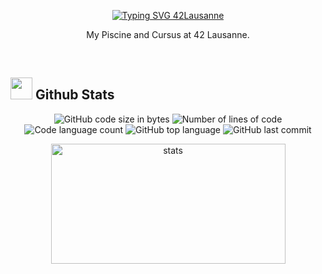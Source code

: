 <p align="center">
<a href="https://git.io/typing-svg"><img src="https://readme-typing-svg.herokuapp.com?font=Liberation+Mono&size=38&duration=6500&pause=20000&center=true&vCenter=true&width=435&lines=42Lausanne" alt="Typing SVG 42Lausanne" /></a>
</p>

<p align="center">
My Piscine and Cursus at 42 Lausanne.
</p>
<br>


## <img src="https://media.giphy.com/media/iY8CRBdQXODJSCERIr/giphy.gif" width="35"><b> Github Stats </b>

<p align="center">
	<img alt="GitHub code size in bytes" src="https://img.shields.io/github/repo-size/diabolo257/42Lausanne?color=blueviolet" />
	<img alt="Number of lines of code" src="https://img.shields.io/tokei/lines/github/diabolo257/42Lausanne?color=blueviolet" />
	<img alt="Code language count" src="https://img.shields.io/github/languages/count/diabolo257/42Lausanne?color=blue" />
	<img alt="GitHub top language" src="https://img.shields.io/github/languages/top/diabolo257/42Lausanne?color=blue" />
	<img alt="GitHub last commit" src="https://img.shields.io/github/last-commit/diabolo257/42Lausanne?color=brightgreen" /><br>
</p>

</div>

  <p align="center">
	  <img src="https://github-readme-stats.vercel.app/api/top-langs?username=diabolo257&langs_count=4&show_icons=true&locale=en&layout=compact&theme=material-palenight" alt="stats" width="375" height="192px"/>
  <br/>
</p>

